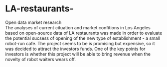 # LA-restaurants-
Open data market research  
The analyses of current cituation and market confitions in Los Angeles based on open-source data of LA restaurants was made in order to evaluate the potential sucsess of opening of the new type of establishment - a small robot-run cafe. The project seems to be is promising but expensive, so it was decided to attract the investors funds. One of the key points for investors is whether this project will be able to bring revenue when the novelty of robot waiters wears off.
